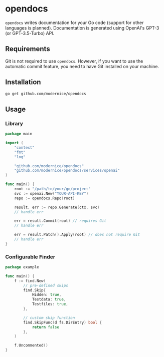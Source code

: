 # opendocs

`opendocs` writes documentation for your Go code (support for other languages
is planned). Documentation is generated using OpenAI's GPT-3 (or GPT-3.5-Turbo) API.

## Requirements

Git is not required to use `opendocs`. However, if you want to use the automatic
commit feature, you need to have Git installed on your machine.

## Installation

```sh
go get github.com/modernice/opendocs
```

## Usage

### Library

```go
package main

import (
	"context"
	"fmt"
	"log"

	"github.com/modernice/opendocs"
	"github.com/modernice/opendocs/services/openai"
)

func main() {
	root := "/path/to/your/go/project"
	svc := openai.New("YOUR-API-KEY")
	repo := opendocs.Repo(root)

	result, err := repo.Generate(ctx, svc)
	// handle err

	err = result.Commit(root) // requires Git
	// handle err

	err = result.Patch().Apply(root) // does not require Git
	// handle err
}
```

### Configurable Finder

```go
package example

func main() {
	f := find.New(
		// pre-defined skips
		find.Skip{
			Hidden: true,
			Testdata: true,
			Testfiles: true,
		},

		// custom skip function
		find.SkipFunc(d fs.DirEntry) bool {
			return false
		},
	)

	f.Uncommented()
}
```
